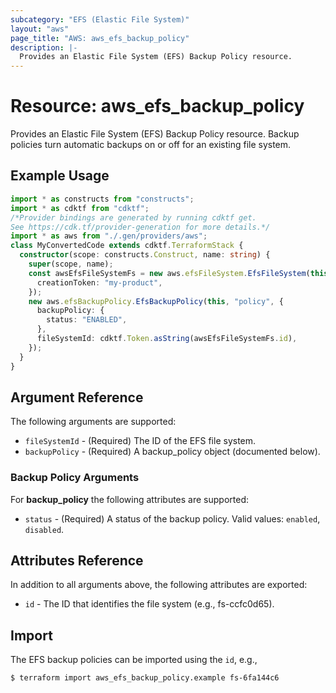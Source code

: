 ```yaml
---
subcategory: "EFS (Elastic File System)"
layout: "aws"
page_title: "AWS: aws_efs_backup_policy"
description: |-
  Provides an Elastic File System (EFS) Backup Policy resource.
---
```


# Resource: aws_efs_backup_policy

Provides an Elastic File System (EFS) Backup Policy resource.
Backup policies turn automatic backups on or off for an existing file system.

## Example Usage

```typescript
import * as constructs from "constructs";
import * as cdktf from "cdktf";
/*Provider bindings are generated by running cdktf get.
See https://cdk.tf/provider-generation for more details.*/
import * as aws from "./.gen/providers/aws";
class MyConvertedCode extends cdktf.TerraformStack {
  constructor(scope: constructs.Construct, name: string) {
    super(scope, name);
    const awsEfsFileSystemFs = new aws.efsFileSystem.EfsFileSystem(this, "fs", {
      creationToken: "my-product",
    });
    new aws.efsBackupPolicy.EfsBackupPolicy(this, "policy", {
      backupPolicy: {
        status: "ENABLED",
      },
      fileSystemId: cdktf.Token.asString(awsEfsFileSystemFs.id),
    });
  }
}

```

## Argument Reference

The following arguments are supported:

* `fileSystemId` - (Required) The ID of the EFS file system.
* `backupPolicy` - (Required) A backup_policy object (documented below).

### Backup Policy Arguments

For **backup_policy** the following attributes are supported:

* `status` - (Required) A status of the backup policy. Valid values: `enabled`, `disabled`.

## Attributes Reference

In addition to all arguments above, the following attributes are exported:

* `id` - The ID that identifies the file system (e.g., fs-ccfc0d65).

## Import

The EFS backup policies can be imported using the `id`, e.g.,

```
$ terraform import aws_efs_backup_policy.example fs-6fa144c6
```

<!-- cache-key: cdktf-0.17.0-pre.15 input-32da2dd931e320a402ee1d75978e8e7863750ac94c2f5f3e5b37cbed85332b5e -->